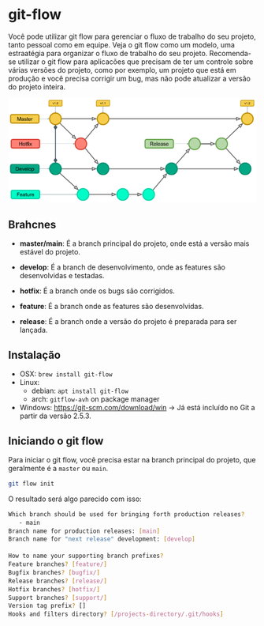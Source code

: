 # git-flow

Você pode utilizar git flow para gerenciar o fluxo de trabalho do seu projeto, tanto pessoal como em equipe.
Veja o git flow como um modelo, uma estraatégia para organizar o fluxo de trabalho do seu projeto.
Recomenda-se utilizar o git flow para aplicacões que precisam de ter um controle sobre várias versões do projeto, como por exemplo, um projeto que está em produção e você precisa corrigir um bug, mas não pode atualizar a versão do projeto inteira.

![Git Flow](./assets/gitflow.webp)

## Brahcnes

- **master/main**: É a branch principal do projeto, onde está a versão mais estável do projeto.

- **develop**: É a branch de desenvolvimento, onde as features são desenvolvidas e testadas.

- **hotfix**: É a branch onde os bugs são corrigidos.

- **feature**: É a branch onde as features são desenvolvidas.

- **release**: É a branch onde a versão do projeto é preparada para ser lançada.

## Instalação

  - OSX: `brew install git-flow`
  - Linux: 
    - debian: `apt install git-flow`
    - arch: `gitflow-avh` on package manager
  - Windows: https://git-scm.com/download/win → Já está incluído no Git a partir da versão 2.5.3.

## Iniciando o git flow

Para iniciar o git flow, você precisa estar na branch principal do projeto, que geralmente é a `master` ou `main`.

```bash
git flow init
```

O resultado será algo parecido com isso:

```bash
Which branch should be used for bringing forth production releases?
   - main
Branch name for production releases: [main] 
Branch name for "next release" development: [develop] 

How to name your supporting branch prefixes?
Feature branches? [feature/] 
Bugfix branches? [bugfix/] 
Release branches? [release/] 
Hotfix branches? [hotfix/] 
Support branches? [support/] 
Version tag prefix? [] 
Hooks and filters directory? [/projects-directory/.git/hooks]
```
